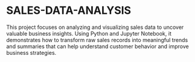 # SALES-DATA-ANALYSIS
This project focuses on analyzing and visualizing sales data to uncover valuable business insights. Using Python and Jupyter Notebook, it demonstrates how to transform raw sales records into meaningful trends and summaries that can help understand customer behavior and improve business strategies.
